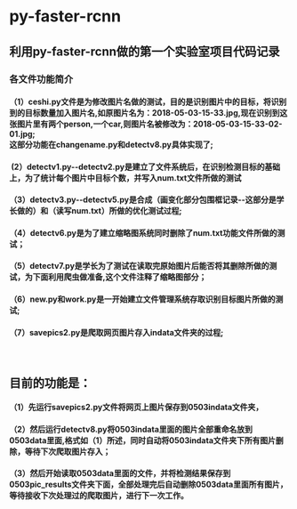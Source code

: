 # py-faster-rcnn
## 利用py-faster-rcnn做的第一个实验室项目代码记录
### 各文件功能简介
#### （1）ceshi.py文件是为修改图片名做的测试，目的是识别图片中的目标，将识别到的目标数量加入图片名,如原图片名为：2018-05-03-15-33.jpg,现在识别到这张图片里有两个person,一个car,则图片名被修改为：2018-05-03-15-33-02-01.jpg;<br>这部分功能在changename.py和detectv8.py具体实现了;<br>
####  (2）detectv1.py--detectv2.py是建立了文件系统后，在识别检测目标的基础上，为了统计每个图片中目标个数，并写入num.txt文件所做的测试<br>
#### （3）detectv3.py--detectv5.py是合成（画变化部分包围框记录--这部分是学长做的）和（读写num.txt）所做的优化测试过程;<br>
#### （4）detectv6.py是为了建立缩略图系统同时删除了num.txt功能文件所做的测试；<br>
#### （5）detectv7.py是学长为了测试在读取完原始图片后能否将其删除所做的测试，为下面利用爬虫做准备,这个文件注释了缩略图部分；<br>
#### （6）new.py和work.py是一开始建立文件管理系统存取识别目标图片所做的测试;<br>
#### （7）savepics2.py是爬取网页图片存入indata文件夹的过程;<br>
  
## 目前的功能是：
#### （1）先运行savepics2.py文件将网页上图片保存到0503indata文件夹，<br>
#### （2）然后运行detectv8.py将0503indata里面的图片全部重命名放到0503data里面,格式如（1）所述，同时自动将0503indata文件夹下所有图片删除，等待下次爬取图片存入；
#### （3）然后开始读取0503data里面的文件，并将检测结果保存到0503pic_results文件夹下面，全部处理完后自动删除0503data里面所有图片，等待接收下次处理过的爬取图片，进行下一次工作。
